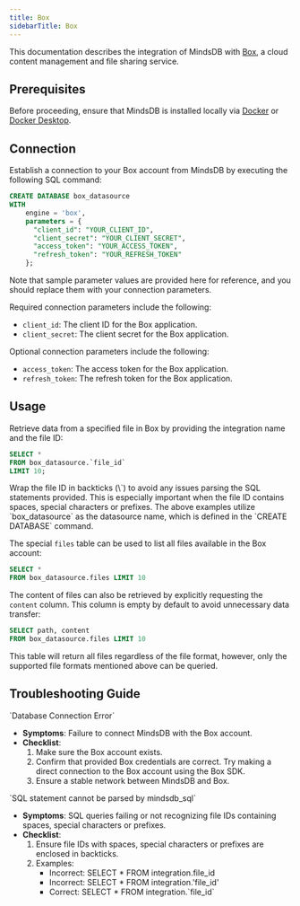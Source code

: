 ```yaml
---
title: Box
sidebarTitle: Box
---
```


This documentation describes the integration of MindsDB with [Box](https://www.box.com/), a cloud content management and file sharing service.

## Prerequisites

Before proceeding, ensure that MindsDB is installed locally via [Docker](/setup/self-hosted/docker) or [Docker Desktop](/setup/self-hosted/docker-desktop).

## Connection

Establish a connection to your Box account from MindsDB by executing the following SQL command:

```sql
CREATE DATABASE box_datasource
WITH
    engine = 'box',
    parameters = {
      "client_id": "YOUR_CLIENT_ID",
      "client_secret": "YOUR_CLIENT_SECRET",
      "access_token": "YOUR_ACCESS_TOKEN",
      "refresh_token": "YOUR_REFRESH_TOKEN"
    };
```

<Note>
Note that sample parameter values are provided here for reference, and you should replace them with your connection parameters.
</Note>

Required connection parameters include the following:

* `client_id`: The client ID for the Box application.
* `client_secret`: The client secret for the Box application.

Optional connection parameters include the following:

* `access_token`: The access token for the Box application.
* `refresh_token`: The refresh token for the Box application.

## Usage

Retrieve data from a specified file in Box by providing the integration name and the file ID:

```sql
SELECT *
FROM box_datasource.`file_id`
LIMIT 10;
```

<Tip>
Wrap the file ID in backticks (\`) to avoid any issues parsing the SQL statements provided. This is especially important when the file ID contains spaces, special characters or prefixes.
</Tip>

<Note>
The above examples utilize `box_datasource` as the datasource name, which is defined in the `CREATE DATABASE` command.
</Note>

The special `files` table can be used to list all files available in the Box account:

```sql
SELECT *
FROM box_datasource.files LIMIT 10
```

The content of files can also be retrieved by explicitly requesting the `content` column. This column is empty by default to avoid unnecessary data transfer:

```sql
SELECT path, content
FROM box_datasource.files LIMIT 10
```

<Tip>
This table will return all files regardless of the file format, however, only the supported file formats mentioned above can be queried.
</Tip>

## Troubleshooting Guide

<Warning>
`Database Connection Error`

* **Symptoms**: Failure to connect MindsDB with the Box account.
* **Checklist**:
    1. Make sure the Box account exists.
    2. Confirm that provided Box credentials are correct. Try making a direct connection to the Box account using the Box SDK.
    3. Ensure a stable network between MindsDB and Box.
</Warning>

<Warning>
`SQL statement cannot be parsed by mindsdb_sql`

* **Symptoms**: SQL queries failing or not recognizing file IDs containing spaces, special characters or prefixes.
* **Checklist**:
    1. Ensure file IDs with spaces, special characters or prefixes are enclosed in backticks.
    2. Examples:
        * Incorrect: SELECT * FROM integration.file_id
        * Incorrect: SELECT * FROM integration.'file_id'
        * Correct: SELECT * FROM integration.\`file_id\`
</Warning>
